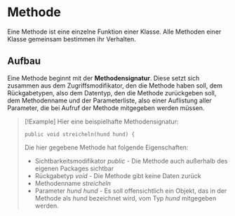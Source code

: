 # Methode
Eine Methode ist eine einzelne Funktion einer Klasse. Alle Methoden einer Klasse gemeinsam bestimmen ihr Verhalten.

## Aufbau
Eine Methode beginnt mit der **Methodensignatur**. Diese setzt sich zusammen aus dem Zugriffsmodifikator, den die Methode haben soll, dem Rückgabetypen, also dem Datentyp, den die Methode zurückgeben soll, dem Methodenname und der Parameterliste, also einer Auflistung aller Parameter, die bei Aufruf der Methode mitgegeben werden müssen.

>[!Example]
>Hier eine beispielhafte Methodensignatur:
>```
>public void streicheln(hund hund) {
>```
>Die hier gegebene Methode hat folgende Eigenschaften:
>- Sichtbarkeitsmodifikator *public* - Die Methode auch außerhalb des eigenen Packages sichtbar
>- Rückgabetyp *void* - Die Methode gibt keine Daten zurück
>- Methodenname *streicheln*
>- Parameter *hund hund* - Es soll offensichtlich ein Objekt, das in der Methode als *hund* bezeichnet wird, vom Typ *hund* mitgegeben werden.

